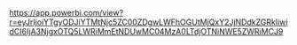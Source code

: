 
https://app.powerbi.com/view?r=eyJrIjoiYTgyODJiYTMtNjc5ZC00ZDgwLWFhOGUtMjQxY2JjNDdkZGRkIiwidCI6IjA3NjgxOTQ5LWRiMmEtNDUwMC04MzA0LTdjOTNiNWE5ZWRiMCJ9
